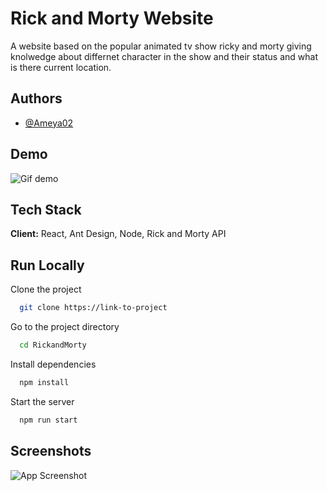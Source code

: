 
# Rick and Morty Website

A website based on the popular animated tv show ricky and morty giving knolwedge about differnet character in the show and their status and what is there current location.

## Authors

- [@Ameya02](https://www.github.com/Ameya02)


## Demo
![Gif demo](https://github.com/Ameya02/Rick-and-Morty-WebApp/assets/65841021/e7bdc276-efc7-4397-b972-0be3f8a8c7ce)



## Tech Stack

**Client:** React, Ant Design, Node, Rick and Morty API


## Run Locally

Clone the project

```bash
  git clone https://link-to-project
```

Go to the project directory

```bash
  cd RickandMorty
```

Install dependencies

```bash
  npm install
```

Start the server

```bash
  npm run start
```


## Screenshots

![App Screenshot](https://via.placeholder.com/468x300?text=App+Screenshot+Here)

